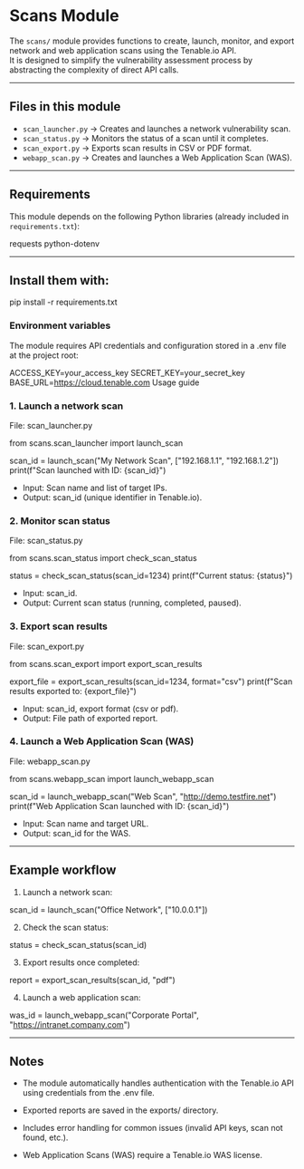 # Scans Module

The `scans/` module provides functions to create, launch, monitor, and export network and web application scans using the Tenable.io API.  
It is designed to simplify the vulnerability assessment process by abstracting the complexity of direct API calls.

---

## Files in this module

- `scan_launcher.py` → Creates and launches a network vulnerability scan.  
- `scan_status.py` → Monitors the status of a scan until it completes.  
- `scan_export.py` → Exports scan results in CSV or PDF format.  
- `webapp_scan.py` → Creates and launches a Web Application Scan (WAS).  

---

## Requirements

This module depends on the following Python libraries (already included in `requirements.txt`):

requests
python-dotenv

---

## Install them with:

pip install -r requirements.txt

### Environment variables

The module requires API credentials and configuration stored in a .env file at the project root:

ACCESS_KEY=your_access_key
SECRET_KEY=your_secret_key
BASE_URL=https://cloud.tenable.com
Usage guide

### 1. Launch a network scan
File: scan_launcher.py

from scans.scan_launcher import launch_scan

scan_id = launch_scan("My Network Scan", ["192.168.1.1", "192.168.1.2"])
print(f"Scan launched with ID: {scan_id}")

* Input: Scan name and list of target IPs.
* Output: scan_id (unique identifier in Tenable.io).

### 2. Monitor scan status
File: scan_status.py

from scans.scan_status import check_scan_status

status = check_scan_status(scan_id=1234)
print(f"Current status: {status}")

* Input: scan_id.
* Output: Current scan status (running, completed, paused).

### 3. Export scan results
File: scan_export.py

from scans.scan_export import export_scan_results

export_file = export_scan_results(scan_id=1234, format="csv")
print(f"Scan results exported to: {export_file}")

* Input: scan_id, export format (csv or pdf).
* Output: File path of exported report.

### 4. Launch a Web Application Scan (WAS)
File: webapp_scan.py

from scans.webapp_scan import launch_webapp_scan

scan_id = launch_webapp_scan("Web Scan", "http://demo.testfire.net")
print(f"Web Application Scan launched with ID: {scan_id}")

* Input: Scan name and target URL.
* Output: scan_id for the WAS.

---

## Example workflow

1. Launch a network scan:

scan_id = launch_scan("Office Network", ["10.0.0.1"])

2. Check the scan status:

status = check_scan_status(scan_id)

3. Export results once completed:

report = export_scan_results(scan_id, "pdf")

4. Launch a web application scan:

was_id = launch_webapp_scan("Corporate Portal", "https://intranet.company.com")

---

## Notes
* The module automatically handles authentication with the Tenable.io API using credentials from the .env file.

* Exported reports are saved in the exports/ directory.

* Includes error handling for common issues (invalid API keys, scan not found, etc.).

* Web Application Scans (WAS) require a Tenable.io WAS license.